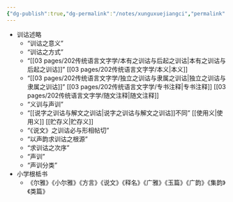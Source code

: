 ```yaml
---
{"dg-publish":true,"dg-permalink":"/notes/xunguxuejiangci","permalink":"/notes/xunguxuejiangci/","created":"2024-11-30T20:44:50.281+08:00","updated":"2025-03-02T19:45:53.663+08:00"}
---
```


- 训诂述略
	- “训诂之意义”
	- “训诂之方式”
	- “[[03 pages/202传统语言文字学/本有之训诂与后起之训诂\|本有之训诂与后起之训诂]]” [[03 pages/202传统语言文字学/本义\|本义]]
	- “[[03 pages/202传统语言文字学/独立之训诂与隶属之训诂\|独立之训诂与隶属之训诂]]” [[03 pages/202传统语言文字学/专书注释\|专书注释]] [[03 pages/202传统语言文字学/随文注释\|随文注释]]
	- “义训与声训”
	- “[[说字之训诂与解文之训诂\|说字之训诂与解文之训诂]]不同” [[使用义\|使用义]] [[贮存义\|贮存义]]
	- “《说文》之训诂必与形相帖切”
	- “以声韵求训诂之根源”
	- “求训诂之次序”
	- “声训”
	- “声训分类”
- 小学根柢书
	- 《尔雅》《小尔雅》《方言》《说文》《释名》《广雅》《玉篇》《广韵》《集韵》《类篇》